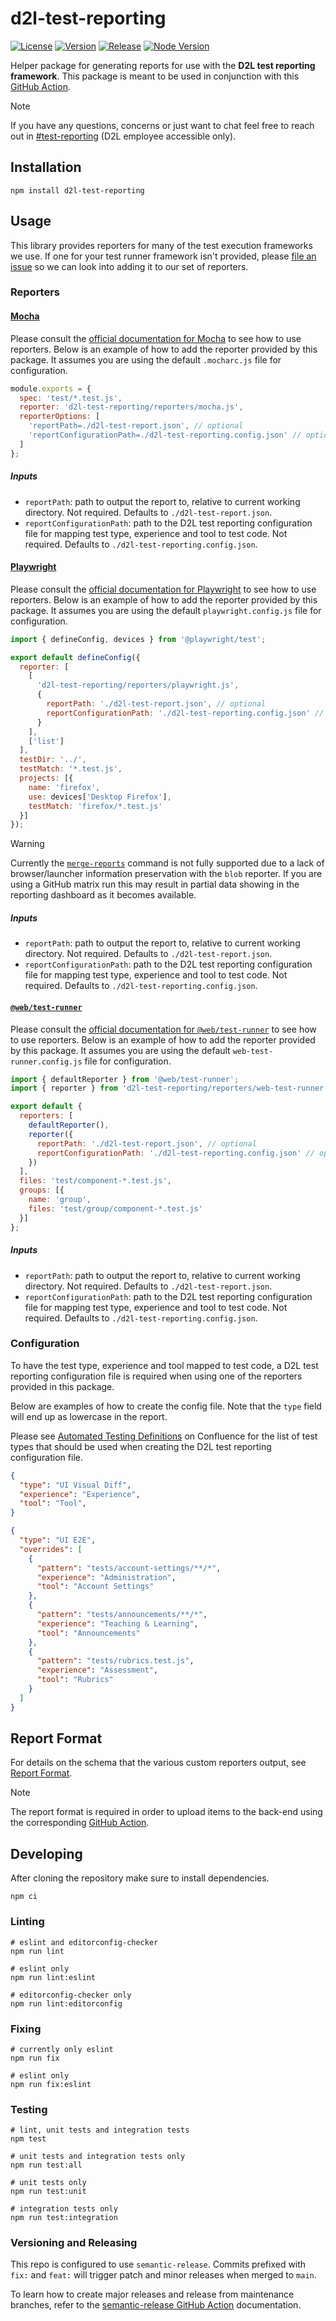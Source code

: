 # d2l-test-reporting

[![License][License Badge]][License File]
[![Version][Version Badge]][Version Package]
[![Release][Release Badge]][Release Workflow]
[![Node Version][Node Version Badge]][Node Version Rules]

Helper package for generating reports for use with the **D2L test reporting
framework**. This package is meant to be used in conjunction with this [GitHub
Action].

> [!NOTE]
> If you have any questions, concerns or just want to chat feel free to reach
> out in [#test-reporting] (D2L employee accessible only).

## Installation

```console
npm install d2l-test-reporting
```

## Usage

This library provides reporters for many of the test execution frameworks we
use. If one for your test runner framework isn't provided, please [file an
issue] so we can look into adding it to our set of reporters.

### Reporters

#### [Mocha]

Please consult the [official documentation for Mocha] to see how to use
reporters. Below is an example of how to add the reporter provided by this
package. It assumes you are using the default `.mocharc.js` file for
configuration.

```js
module.exports = {
  spec: 'test/*.test.js',
  reporter: 'd2l-test-reporting/reporters/mocha.js',
  reporterOptions: [
    'reportPath=./d2l-test-report.json', // optional
    'reportConfigurationPath=./d2l-test-reporting.config.json' // optional
  ]
};
```

##### Inputs

* `reportPath`: path to output the report to, relative to current working
  directory. Not required. Defaults to `./d2l-test-report.json`.
* `reportConfigurationPath`: path to the D2L test reporting configuration file
  for mapping test type, experience and tool to test code. Not required.
  Defaults to `./d2l-test-reporting.config.json`.

#### [Playwright]

Please consult the [official documentation for Playwright] to see how to use
reporters. Below is an example of how to add the reporter provided by this
package. It assumes you are using the default `playwright.config.js` file for
configuration.

```js
import { defineConfig, devices } from '@playwright/test';

export default defineConfig({
  reporter: [
    [
      'd2l-test-reporting/reporters/playwright.js',
      {
        reportPath: './d2l-test-report.json', // optional
        reportConfigurationPath: './d2l-test-reporting.config.json' // optional
      }
    ],
    ['list']
  ],
  testDir: '../',
  testMatch: '*.test.js',
  projects: [{
    name: 'firefox',
    use: devices['Desktop Firefox'],
    testMatch: 'firefox/*.test.js'
  }]
});
```

> [!WARNING]
> Currently the [`merge-reports`] command is not fully supported due to a lack
> of browser/launcher information preservation with the `blob` reporter. If you
> are using a GitHub matrix run this may result in partial data showing in the
> reporting dashboard as it becomes available.

##### Inputs

* `reportPath`: path to output the report to, relative to current working
  directory. Not required. Defaults to `./d2l-test-report.json`.
* `reportConfigurationPath`: path to the D2L test reporting configuration file
  for mapping test type, experience and tool to test code. Not required.
  Defaults to `./d2l-test-reporting.config.json`.

#### [`@web/test-runner`]

Please consult the [official documentation for `@web/test-runner`] to see how to
use reporters. Below is an example of how to add the reporter provided by this
package. It assumes you are using the default `web-test-runner.config.js` file
for configuration.

```js
import { defaultReporter } from '@web/test-runner';
import { reporter } from 'd2l-test-reporting/reporters/web-test-runner.js';

export default {
  reporters: [
    defaultReporter(),
    reporter({
      reportPath: './d2l-test-report.json', // optional
      reportConfigurationPath: './d2l-test-reporting.config.json' // optional
    })
  ],
  files: 'test/component-*.test.js',
  groups: [{
    name: 'group',
    files: 'test/group/component-*.test.js'
  }]
};
```

##### Inputs

* `reportPath`: path to output the report to, relative to current working
  directory. Not required. Defaults to `./d2l-test-report.json`.
* `reportConfigurationPath`: path to the D2L test reporting configuration file
  for mapping test type, experience and tool to test code. Not required.
  Defaults to `./d2l-test-reporting.config.json`.

### Configuration

To have the test type, experience and tool mapped to test code, a D2L test
reporting configuration file is required when using one of the reporters
provided in this package.

Below are examples of how to create the config file. Note that the `type` field
will end up as lowercase in the report.

Please see [Automated Testing Definitions] on Confluence for the list of test
types that should be used when creating the D2L test reporting configuration
file.

```json
{
  "type": "UI Visual Diff",
  "experience": "Experience",
  "tool": "Tool",
}
```

```json
{
  "type": "UI E2E",
  "overrides": [
    {
      "pattern": "tests/account-settings/**/*",
      "experience": "Administration",
      "tool": "Account Settings"
    },
    {
      "pattern": "tests/announcements/**/*",
      "experience": "Teaching & Learning",
      "tool": "Announcements"
    },
    {
      "pattern": "tests/rubrics.test.js",
      "experience": "Assessment",
      "tool": "Rubrics"
    }
  ]
}
```

## Report Format

For details on the schema that the various custom reporters output, see [Report
Format](./docs/report-format.md).

> [!NOTE]
> The report format is required in order to upload items to the back-end using
> the corresponding [GitHub Action].

## Developing

After cloning the repository make sure to install dependencies.

```console
npm ci
```

### Linting

```console
# eslint and editorconfig-checker
npm run lint

# eslint only
npm run lint:eslint

# editorconfig-checker only
npm run lint:editorconfig
```

### Fixing

```console
# currently only eslint
npm run fix

# eslint only
npm run fix:eslint
```

### Testing

```console
# lint, unit tests and integration tests
npm test

# unit tests and integration tests only
npm run test:all

# unit tests only
npm run test:unit

# integration tests only
npm run test:integration
```

### Versioning and Releasing

This repo is configured to use `semantic-release`. Commits prefixed with `fix:`
and `feat:` will trigger patch and minor releases when merged to `main`.

To learn how to create major releases and release from maintenance branches,
refer to the [semantic-release GitHub Action] documentation.

<!-- links -->
[License Badge]: https://img.shields.io/github/license/Brightspace/test-reporting-node?label=License
[License File]: ./LICENSE
[Version Badge]: https://img.shields.io/npm/v/d2l-test-reporting?label=Version
[Version Package]: https://www.npmjs.com/d2l-test-reporting
[Node Version Badge]: https://img.shields.io/node/v/d2l-test-reporting
[Node Version Rules]: ./package.json#L38
[Release Badge]: https://github.com/Brightspace/test-reporting-node/actions/workflows/release.yml/badge.svg
[Release Workflow]: https://github.com/Brightspace/test-reporting-node/actions/workflows/release.yml
[file an issue]: https://github.com/Brightspace/test-reporting-node/issues/new
[official documentation for Mocha]: https://mochajs.org/api/mocha#reporter
[official documentation for Playwright]: https://playwright.dev/docs/test-reporters
[official documentation for `@web/test-runner`]: https://modern-web.dev/docs/test-runner/reporters/overview
[Mocha]: https://mochajs.org
[Playwright]: https://playwright.dev
[`@web/test-runner`]: https://modern-web.dev/docs/test-runner/overview
[`merge-reports`]: https://playwright.dev/docs/test-sharding#merge-reports-cli
[GitHub Action]: https://github.com/Brightspace/test-reporting-action
[Automated Testing Definitions]: https://desire2learn.atlassian.net/wiki/spaces/QE/pages/4354408450/Automated+Testing+Definitions
[#test-reporting]: https://d2l.slack.com/archives/C05MMC7H7EK
[semantic-release GitHub Action]: https://github.com/BrightspaceUI/actions/tree/main/semantic-release
